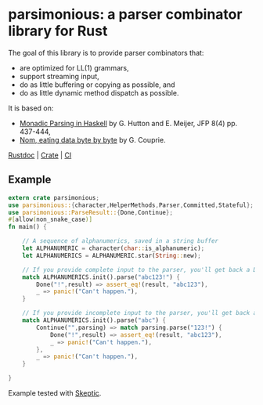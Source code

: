 # parsimonious: a parser combinator library for Rust

The goal of this library is to provide parser combinators that:

* are optimized for LL(1) grammars,
* support streaming input,
* do as little buffering or copying as possible, and
* do as little dynamic method dispatch as possible.

It is based on:

* [Monadic Parsing in Haskell](http://www.cs.nott.ac.uk/~pszgmh/pearl.pdf) by G. Hutton and E. Meijer, JFP 8(4) pp. 437-444,
* [Nom, eating data byte by byte](https://github.com/Geal/nom) by G. Couprie.

[Rustdoc](http://asajeffrey.github.io/parsimonious) |
[Crate](https://crates.io/crates/parsimonious) |
[CI](https://travis-ci.org/asajeffrey/parsimonious)

## Example

```rust
extern crate parsimonious;
use parsimonious::{character,HelperMethods,Parser,Committed,Stateful};
use parsimonious::ParseResult::{Done,Continue};
#[allow(non_snake_case)]
fn main() {

    // A sequence of alphanumerics, saved in a string buffer
    let ALPHANUMERIC = character(char::is_alphanumeric);
    let ALPHANUMERICS = ALPHANUMERIC.star(String::new);

    // If you provide complete input to the parser, you'll get back a Done response:
    match ALPHANUMERICS.init().parse("abc123!") {
        Done("!",result) => assert_eq!(result, "abc123"),
        _ => panic!("Can't happen."),
    }

    // If you provide incomplete input to the parser, you'll get back a Continue response:
    match ALPHANUMERICS.init().parse("abc") {
        Continue("",parsing) => match parsing.parse("123!") {
            Done("!",result) => assert_eq!(result, "abc123"),
            _ => panic!("Can't happen."),
        },
        _ => panic!("Can't happen."),
    }

}
```

Example tested with [Skeptic](https://github.com/brson/rust-skeptic).
